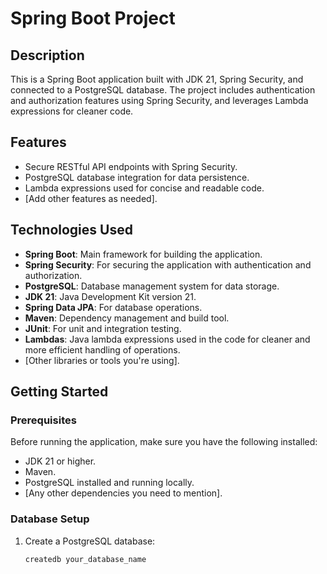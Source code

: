 # Spring Boot Project

## Description
This is a Spring Boot application built with JDK 21, Spring Security, and connected to a PostgreSQL database. The project includes authentication and authorization features using Spring Security, and leverages Lambda expressions for cleaner code.

## Features
- Secure RESTful API endpoints with Spring Security.
- PostgreSQL database integration for data persistence.
- Lambda expressions used for concise and readable code.
- [Add other features as needed].

## Technologies Used
- **Spring Boot**: Main framework for building the application.
- **Spring Security**: For securing the application with authentication and authorization.
- **PostgreSQL**: Database management system for data storage.
- **JDK 21**: Java Development Kit version 21.
- **Spring Data JPA**: For database operations.
- **Maven**: Dependency management and build tool.
- **JUnit**: For unit and integration testing.
- **Lambdas**: Java lambda expressions used in the code for cleaner and more efficient handling of operations.
- [Other libraries or tools you're using].

## Getting Started

### Prerequisites
Before running the application, make sure you have the following installed:
- JDK 21 or higher.
- Maven.
- PostgreSQL installed and running locally.
- [Any other dependencies you need to mention].

### Database Setup
1. Create a PostgreSQL database:

   ```bash
   createdb your_database_name
